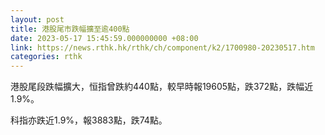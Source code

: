 ```yaml
---
layout: post
title: 港股尾市跌幅擴至逾400點
date: 2023-05-17 15:45:59.000000000 +08:00
link: https://news.rthk.hk/rthk/ch/component/k2/1700980-20230517.htm
categories: rthk
---
```


港股尾段跌幅擴大，恒指曾跌約440點，較早時報19605點，跌372點，跌幅近1.9%。

科指亦跌近1.9%，報3883點，跌74點。
